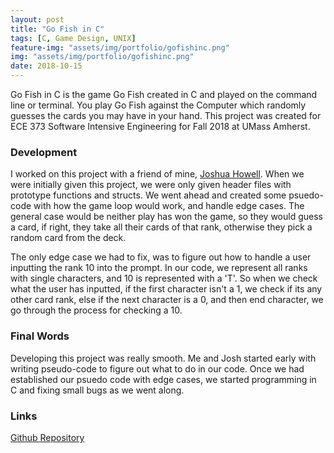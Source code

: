 ```yaml
---
layout: post
title: "Go Fish in C"
tags: [C, Game Design, UNIX]
feature-img: "assets/img/portfolio/gofishinc.png"
img: "assets/img/portfolio/gofishinc.png"
date: 2018-10-15
---
```


Go Fish in C is the game Go Fish created in C and played on the command line or terminal. You play Go Fish against the Computer which randomly guesses the cards you may have in your hand. This project was created for ECE 373 Software Intensive Engineering for Fall 2018 at UMass Amherst.

### Development

I worked on this project with a friend of mine, <a href = "https://github.com/Parzival6">Joshua Howell</a>. When we were initially given this project, we were only given header files with prototype functions and structs. We went ahead and created some psuedo-code with how the game loop would work, and handle edge cases. The general case would be neither play has won the game, so they would guess a card, if right, they take all their cards of that rank, otherwise they pick a random card from the deck.

The only edge case we had to fix, was to figure out how to handle a user inputting the rank 10 into the prompt. In our code, we represent all ranks with single characters, and 10 is represented with a 'T'. So when we check what the user has inputted, if the first character isn't a 1, we check if its any other card rank, else if the next character is a 0, and then end character, we go through the process for checking a 10.

### Final Words

Developing this project was really smooth. Me and Josh started early with writing pseudo-code to figure out what to do in our code. Once we had established our psuedo code with edge cases, we started programming in C and fixing small bugs as we went along.

### Links

<a href = "https://github.com/anthonymendez/GoFish-in-C">Github Repository</a>
